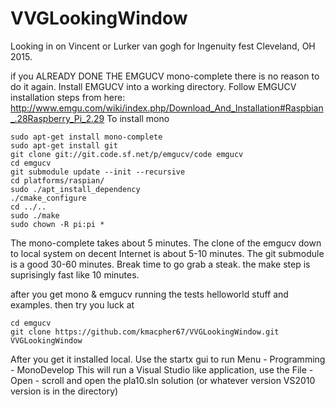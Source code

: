 # VVGLookingWindow
Looking in on Vincent or Lurker van gogh for Ingenuity fest Cleveland, OH 2015. 

if you ALREADY DONE THE EMGUCV mono-complete there is no reason to do it again. 
Install EMGUCV into a working directory. 
Follow EMGUCV installation steps from here: 
http://www.emgu.com/wiki/index.php/Download_And_Installation#Raspbian_.28Raspberry_Pi_2.29
To install mono

```
sudo apt-get install mono-complete
sudo apt-get install git
git clone git://git.code.sf.net/p/emgucv/code emgucv 
cd emgucv
git submodule update --init --recursive
cd platforms/raspian/
sudo ./apt_install_dependency
./cmake_configure
cd ../..
sudo ./make 
sudo chown -R pi:pi * 
```
The mono-complete takes about 5 minutes. 
The clone of the emgucv down to local system on decent Internet is about 5-10 minutes. 
The git submodule is a good 30-60 minutes. Break time to go grab a steak. 
the make step is suprisingly fast like 10 minutes. 

after you get mono & emgucv running the tests helloworld stuff and examples. then try you luck at

```
cd emgucv
git clone https://github.com/kmacpher67/VVGLookingWindow.git VVGLookingWindow
```


After you get it installed local. 
Use the startx gui to run
Menu - Programming - MonoDevelop 
This will run a Visual Studio like application, use the File - Open - scroll and open the pla10.sln solution (or whatever version VS2010 version is in the directory) 
